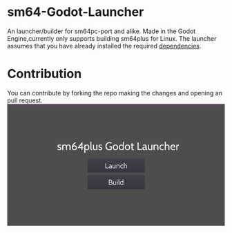 # sm64-Godot-Launcher
An launcher/builder for sm64pc-port and alike.
Made in the Godot Engine,currently only supports building sm64plus for Linux.
The launcher assumes that you have already installed the required [dependencies](https://github.com/MorsGames/sm64plus/wiki/Manual-Building-Guide).
# Contribution
You can contribute by forking the repo making the changes and opening an pull request.
<img src="screenshot.png" alt="The Menu" title="The Application">
